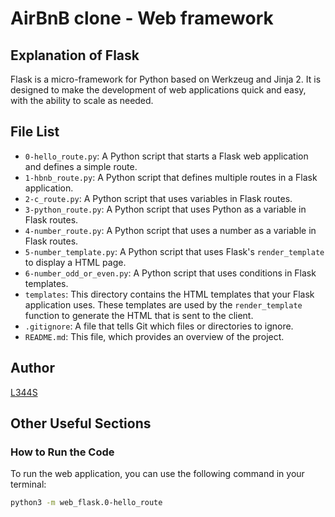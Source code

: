 # AirBnB clone - Web framework
## Explanation of Flask

Flask is a micro-framework for Python based on Werkzeug and Jinja 2. It is designed to make the development of web applications quick and easy, with the ability to scale as needed.

## File List

- `0-hello_route.py`: A Python script that starts a Flask web application and defines a simple route.
- `1-hbnb_route.py`: A Python script that defines multiple routes in a Flask application.
- `2-c_route.py`: A Python script that uses variables in Flask routes.
- `3-python_route.py`: A Python script that uses Python as a variable in Flask routes.
- `4-number_route.py`: A Python script that uses a number as a variable in Flask routes.
- `5-number_template.py`: A Python script that uses Flask's `render_template` to display a HTML page.
- `6-number_odd_or_even.py`: A Python script that uses conditions in Flask templates.
- `templates`: This directory contains the HTML templates that your Flask application uses. These templates are used by the `render_template` function to generate the HTML that is sent to the client.
- `.gitignore`: A file that tells Git which files or directories to ignore.
- `README.md`: This file, which provides an overview of the project.

## Author

[L344S](https://github.com/L344S)

## Other Useful Sections

### How to Run the Code

To run the web application, you can use the following command in your terminal:

```sh
python3 -m web_flask.0-hello_route